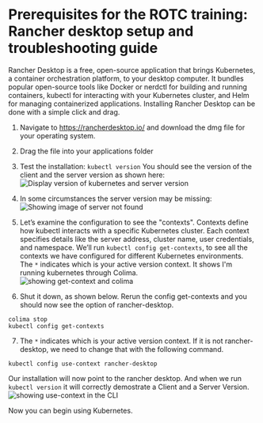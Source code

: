 
<h1>Prerequisites for the ROTC training:  Rancher desktop setup and troubleshooting guide</h1>

Rancher Desktop is a free, open-source application that brings Kubernetes, a container orchestration platform, to your desktop computer. It bundles popular open-source tools like Docker or nerdctl for building and running containers, kubectl for interacting with your Kubernetes cluster, and Helm for managing containerized applications. 
Installing Rancher Desktop can be done with a simple click and drag.

1. Navigate to https://rancherdesktop.io/ and download the dmg file for your operating system.
2. Drag the file into your applications folder
3. Test the installation: `kubectl version` You should see the version of the client and the server version as shown here:
![Display version of kubernetes and server version](https://github.com/twlabs/ROTC-semi-guided-material/blob/rancher-for-rotc/images/what-you-should-see.png)

4. In some circumstances the server version may be missing: 
![Showing image of server not found](https://github.com/twlabs/ROTC-semi-guided-material/blob/rancher-for-rotc/images/verify-installation.png)

5. Let’s examine the configuration to see the "contexts". Contexts define how kubectl interacts with a specific Kubernetes cluster. Each context specifies details like the server address, cluster name, user credentials, and namespace. We’ll run `kubectl config get-contexts`, to see all the contexts we have configured for different Kubernetes environments. The `*` indicates which is your active version context. It shows I'm running kubernetes through Colima.  
![showing get-context and colima](https://github.com/twlabs/ROTC-semi-guided-material/blob/rancher-for-rotc/images/colima-context.png)

6. Shut it down, as shown below. Rerun the config get-contexts and you should now see the option of rancher-desktop.
```shell
colima stop
kubectl config get-contexts
```

7. The `*` indicates which is your active version context. If it is not rancher-desktop, we need to change that with the following command. 

```shell
kubectl config use-context rancher-desktop
```
Our installation will now point to the rancher desktop. And when we run `kubectl version` it will correctly demostrate a Client and a Server Version.
![showing use-context in the CLI](https://github.com/twlabs/ROTC-semi-guided-material/blob/rancher-for-rotc/images/use-context.png)

Now you can begin using Kubernetes.
